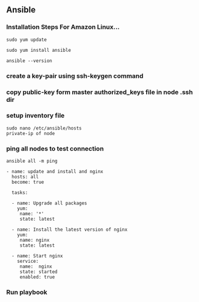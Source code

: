## Ansible

### Installation Steps For Amazon Linux...
```
sudo yum update
```
```
sudo yum install ansible
```
```
ansible --version
```
### create a key-pair using ssh-keygen command
### copy public-key form master authorized_keys file in node .ssh dir

### setup inventory file
```
sudo nano /etc/ansible/hosts
private-ip of node
```
### ping all nodes to test connection
```
ansible all -m ping
```
```
- name: update and install and nginx
  hosts: all
  become: true

  tasks:
   
  - name: Upgrade all packages
    yum:
     name: '*'
     state: latest
      
  - name: Install the latest version of nginx
    yum:
     name: nginx
     state: latest
      
  - name: Start nginx
    service:
     name:  nginx
     state: started
     enabled: true
```
### Run playbook
